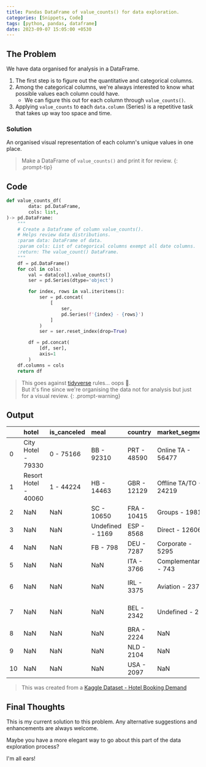 ```yaml
---
title: Pandas DataFrame of value_counts() for data exploration.
categories: [Snippets, Code]
tags: [python, pandas, dataframe]
date: 2023-09-07 15:05:00 +0530
---
```


## The Problem
We have data organised for analysis in a DataFrame. 

1. The first step is to figure out the quantitative and categorical columns.
2. Among the categorical columns, we're always interested to know what possible values 
   each column could have.
   - We can figure this out for each column through `value_counts()`.
3. Applying `value_counts` to each `data.column` (Series) is a repetitive task 
   that takes up way too space and time.

### Solution
An organised visual representation of each column's unique values in one place.
> Make a DataFrame of `value_counts()` and print it for review.
{: .prompt-tip}


## Code
```python
def value_counts_df(
        data: pd.DataFrame,
        cols: list,
)-> pd.DataFrame:
    """
    # Create a Dataframe of column value_counts().
    # Helps review data distributions.
    :param data: DataFrame of data.
    :param cols: List of categorical columns exempt all date columns.
    :return: The value_count() DataFrame.
    """
    df = pd.DataFrame()
    for col in cols:
        val = data[col].value_counts()
        ser = pd.Series(dtype='object')

        for index, rows in val.iteritems():
            ser = pd.concat(
                [
                    ser,
                    pd.Series(f'{index} - {rows}')
                ]
            )
            ser = ser.reset_index(drop=True)

        df = pd.concat(
            [df, ser],
            axis=1
        )
    df.columns = cols
    return df
```

> This goes against [tidyverse](https://byuidatascience.github.io/python4ds/tidy-data.html#fig:tidy-structure)
rules... oops 🤭.  
But it's fine since we're organising the data not for analysis 
but just for a visual review.
{: .prompt-warning}

## Output

|  | hotel | is\_canceled | meal | country | market\_segment | distribution\_channel | reserved\_room\_type | assigned\_room\_type | deposit\_type | agent | company | customer\_type | reservation\_status |
| :--- | :--- | :--- | :--- | :--- | :--- | :--- | :--- | :--- | :--- | :--- | :--- | :--- | :--- |
| 0 | City Hotel - 79330 | 0 - 75166 | BB - 92310 | PRT - 48590 | Online TA - 56477 | TA/TO - 97870 | A - 85994 | A - 74053 | No Deposit - 104641 | 9.0 - 31961 | 40.0 - 927 | Transient - 89613 | Check-Out - 75166 |
| 1 | Resort Hotel - 40060 | 1 - 44224 | HB - 14463 | GBR - 12129 | Offline TA/TO - 24219 | Direct - 14645 | D - 19201 | D - 25322 | Non Refund - 14587 | 240.0 - 13922 | 223.0 - 784 | Transient-Party - 25124 | Canceled - 43017 |
| 2 | NaN | NaN | SC - 10650 | FRA - 10415 | Groups - 19811 | Corporate - 6677 | E - 6535 | E - 7806 | Refundable - 162 | 1.0 - 7191 | 67.0 - 267 | Contract - 4076 | No-Show - 1207 |
| 3 | NaN | NaN | Undefined - 1169 | ESP - 8568 | Direct - 12606 | GDS - 193 | F - 2897 | F - 3751 | NaN | 14.0 - 3640 | 45.0 - 250 | Group - 577 | NaN |
| 4 | NaN | NaN | FB - 798 | DEU - 7287 | Corporate - 5295 | Undefined - 5 | G - 2094 | G - 2553 | NaN | 7.0 - 3539 | 153.0 - 215 | NaN | NaN |
| 5 | NaN | NaN | NaN | ITA - 3766 | Complementary - 743 | NaN | B - 1118 | C - 2375 | NaN | 6.0 - 3290 | 174.0 - 149 | NaN | NaN |
| 6 | NaN | NaN | NaN | IRL - 3375 | Aviation - 237 | NaN | C - 932 | B - 2163 | NaN | 250.0 - 2870 | 219.0 - 141 | NaN | NaN |
| 7 | NaN | NaN | NaN | BEL - 2342 | Undefined - 2 | NaN | H - 601 | H - 712 | NaN | 241.0 - 1721 | 281.0 - 138 | NaN | NaN |
| 8 | NaN | NaN | NaN | BRA - 2224 | NaN | NaN | P - 12 | I - 363 | NaN | 28.0 - 1666 | 154.0 - 133 | NaN | NaN |
| 9 | NaN | NaN | NaN | NLD - 2104 | NaN | NaN | L - 6 | K - 279 | NaN | 8.0 - 1514 | 405.0 - 119 | NaN | NaN |
| 10 | NaN | NaN | NaN | USA - 2097 | NaN | NaN | NaN | P - 12 | NaN | 3.0 - 1336 | 233.0 - 114 | NaN | NaN |

> This was created from a 
[Kaggle Dataset - Hotel Booking Demand](https://www.kaggle.com/datasets/jessemostipak/hotel-booking-demand)

## Final Thoughts
This is my current solution to this problem. Any alternative suggestions and enhancements are always welcome.

Maybe you have a more elegant way to go about this part of the data exploration process?

I'm all ears!